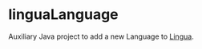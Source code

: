 # linguaLanguage
Auxiliary Java project to add a new Language to [Lingua](https://github.com/pemistahl/lingua).
